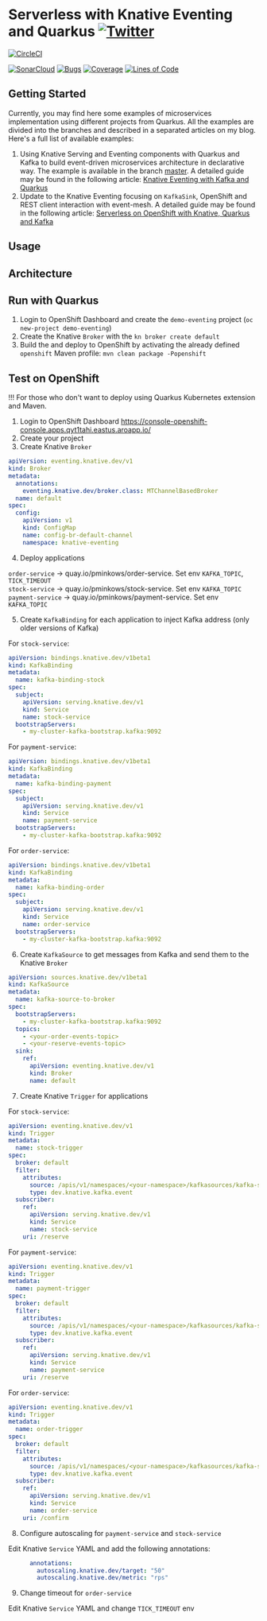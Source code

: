 # Serverless with Knative Eventing and Quarkus [![Twitter](https://img.shields.io/twitter/follow/piotr_minkowski.svg?style=social&logo=twitter&label=Follow%20Me)](https://twitter.com/piotr_minkowski)

[![CircleCI](https://circleci.com/gh/piomin/sample-quarkus-serverless-kafka.svg?style=svg)](https://circleci.com/gh/piomin/sample-quarkus-serverless-kafka)

[![SonarCloud](https://sonarcloud.io/images/project_badges/sonarcloud-black.svg)](https://sonarcloud.io/dashboard?id=piomin_sample-quarkus-serverless-kafka)
[![Bugs](https://sonarcloud.io/api/project_badges/measure?project=piomin_sample-quarkus-serverless-kafka&metric=bugs)](https://sonarcloud.io/dashboard?id=piomin_sample-quarkus-serverless-kafka)
[![Coverage](https://sonarcloud.io/api/project_badges/measure?project=piomin_sample-quarkus-serverless-kafka&metric=coverage)](https://sonarcloud.io/dashboard?id=piomin_sample-quarkus-serverless-kafka)
[![Lines of Code](https://sonarcloud.io/api/project_badges/measure?project=piomin_sample-quarkus-serverless-kafka&metric=ncloc)](https://sonarcloud.io/dashboard?id=piomin_sample-quarkus-serverless-kafka)

## Getting Started
Currently, you may find here some examples of microservices implementation using different projects from Quarkus. All the examples are divided into the branches and described in a separated articles on my blog. Here's a full list of available examples:
1. Using Knative Serving and Eventing components with Quarkus and Kafka to build event-driven microservices architecture in declarative way. The example is available in the branch [master](https://github.com/piomin/sample-quarkus-serverless-kafka/tree/master). A detailed guide may be found in the following article: [Knative Eventing with Kafka and Quarkus](https://piotrminkowski.com/2021/03/31/knative-eventing-with-kafka-and-quarkus/)
2. Update to the Knative Eventing focusing on `KafkaSink`, OpenShift and REST client interaction with event-mesh. A detailed guide may be found in the following article: [Serverless on OpenShift with Knative, Quarkus and Kafka](https://piotrminkowski.com/2023/04/18/serverless-on-openshift-with-knative-quarkus-and-kafka/)

## Usage

## Architecture

## Run with Quarkus

1. Login to OpenShift Dashboard and create the `demo-eventing` project (`oc new-project demo-eventing`)
2. Create the Knative `Broker` with the `kn broker create default`
3. Build the and deploy to OpenShift by activating the already defined `openshift` Maven profile: `mvn clean package -Popenshift`

## Test on OpenShift
!!! For those who don't want to deploy using Quarkus Kubernetes extension and Maven.

1. Login to OpenShift Dashboard https://console-openshift-console.apps.qyt1tahi.eastus.aroapp.io/
2. Create your project
3. Create Knative `Broker`

```yaml
apiVersion: eventing.knative.dev/v1
kind: Broker
metadata:
  annotations:
    eventing.knative.dev/broker.class: MTChannelBasedBroker
  name: default
spec:
  config:
    apiVersion: v1
    kind: ConfigMap
    name: config-br-default-channel
    namespace: knative-eventing
```

4. Deploy applications

`order-service` -> quay.io/pminkows/order-service. Set env `KAFKA_TOPIC`, `TICK_TIMEOUT` \
`stock-service` -> quay.io/pminkows/stock-service. Set env `KAFKA_TOPIC` \
`payment-service` -> quay.io/pminkows/payment-service. Set env `KAFKA_TOPIC`

5. Create `KafkaBinding` for each application to inject Kafka address (only older versions of Kafka)

For `stock-service`:
```yaml
apiVersion: bindings.knative.dev/v1beta1
kind: KafkaBinding
metadata:
  name: kafka-binding-stock
spec:
  subject:
    apiVersion: serving.knative.dev/v1
    kind: Service
    name: stock-service
  bootstrapServers:
    - my-cluster-kafka-bootstrap.kafka:9092
```
For `payment-service`:
```yaml
apiVersion: bindings.knative.dev/v1beta1
kind: KafkaBinding
metadata:
  name: kafka-binding-payment
spec:
  subject:
    apiVersion: serving.knative.dev/v1
    kind: Service
    name: payment-service
  bootstrapServers:
    - my-cluster-kafka-bootstrap.kafka:9092
```
For `order-service`:
```yaml
apiVersion: bindings.knative.dev/v1beta1
kind: KafkaBinding
metadata:
  name: kafka-binding-order
spec:
  subject:
    apiVersion: serving.knative.dev/v1
    kind: Service
    name: order-service
  bootstrapServers:
    - my-cluster-kafka-bootstrap.kafka:9092
```

6. Create `KafkaSource` to get messages from Kafka and send them to the Knative `Broker`

```yaml
apiVersion: sources.knative.dev/v1beta1
kind: KafkaSource
metadata:
  name: kafka-source-to-broker
spec:
  bootstrapServers:
    - my-cluster-kafka-bootstrap.kafka:9092
  topics:
    - <your-order-events-topic>
    - <your-reserve-events-topic>
  sink:
    ref:
      apiVersion: eventing.knative.dev/v1
      kind: Broker
      name: default
```

7. Create Knative `Trigger` for applications

For `stock-service`:
```yaml
apiVersion: eventing.knative.dev/v1
kind: Trigger
metadata:
  name: stock-trigger
spec:
  broker: default
  filter:
    attributes:
      source: /apis/v1/namespaces/<your-namespace>/kafkasources/kafka-source-to-broker#<your-topic>
      type: dev.knative.kafka.event
  subscriber:
    ref:
      apiVersion: serving.knative.dev/v1
      kind: Service
      name: stock-service
    uri: /reserve
```

For `payment-service`:
```yaml
apiVersion: eventing.knative.dev/v1
kind: Trigger
metadata:
  name: payment-trigger
spec:
  broker: default
  filter:
    attributes:
      source: /apis/v1/namespaces/<your-namespace>/kafkasources/kafka-source-to-broker#<your-topic>
      type: dev.knative.kafka.event
  subscriber:
    ref:
      apiVersion: serving.knative.dev/v1
      kind: Service
      name: payment-service
    uri: /reserve
```

For `order-service`:
```yaml
apiVersion: eventing.knative.dev/v1
kind: Trigger
metadata:
  name: order-trigger
spec:
  broker: default
  filter:
    attributes:
      source: /apis/v1/namespaces/<your-namespace>/kafkasources/kafka-source-to-broker#<your-topic>
      type: dev.knative.kafka.event
  subscriber:
    ref:
      apiVersion: serving.knative.dev/v1
      kind: Service
      name: order-service
    uri: /confirm
```

8. Configure autoscaling for `payment-service` and `stock-service`

Edit Knative `Service` YAML and add the following annotations:
```yaml
      annotations:
        autoscaling.knative.dev/target: "50"
        autoscaling.knative.dev/metric: "rps"
```

9. Change timeout for `order-service`

Edit Knative `Service` YAML and change `TICK_TIMEOUT` env